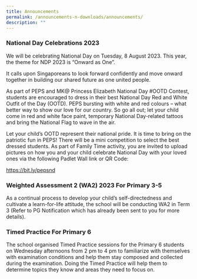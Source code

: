```yaml
---
title: Announcements
permalink: /announcements-n-downloads/announcements/
description: ""
---
```

### National Day Celebrations 2023

We will be celebrating National Day on Tuesday, 8 August 2023. This year, the theme for NDP 2023 is “Onward as One”.

It calls upon Singaporeans to look forward confidently and move onward together in building our shared future as one united people.

As part of PEPS and MK@ Princess Elizabeth National Day #OOTD Contest, students are encouraged to dress in their best National Day Red and White Outfit of the Day (OOTD). PEPS bursting with white and red colours – what better way to show our love for our country. So go all out; let your child come in red and white face paint, temporary National Day-related tattoos and bring the National Flag to wave in the air. 

Let your child’s OOTD represent their national pride. It is time to bring on the patriotic fun in PEPS! There will be a mini competition to select the best dressed students.
As part of Family Time activity, you are invited to upload pictures on how you and your child celebrate National Day with your loved ones via the following Padlet Wall link or QR Code:



https://bit.ly/pepsnd

### Weighted Assessment 2 (WA2) 2023 For Primary 3-5
As a continual process to develop your child’s self-directedness and cultivate a learn-for-life attitude, the school will be conducting WA2 in Term 3 (Refer to PG Notification which has already been sent to you for more details).

### Timed Practice For Primary 6
The school organised Timed Practice sessions for the Primary 6 students on Wednesday afternoons from 2 pm to 4 pm to familiarize with themselves with examination conditions and help them stay composed and collected during the examination. Doing the Timed Practice will help them to determine topics they know and areas they need to focus on.